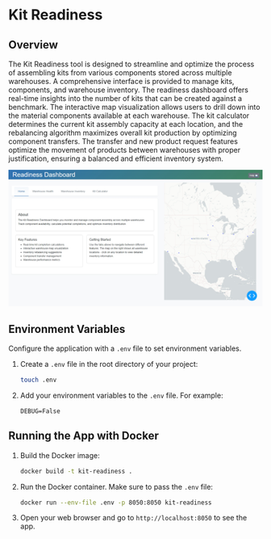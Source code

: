 # Kit Readiness

## Overview

The Kit Readiness tool is designed to streamline and optimize the process of assembling kits from various components stored across multiple warehouses. A comprehensive interface is provided to manage kits, components, and warehouse inventory. The readiness dashboard offers real-time insights into the number of kits that can be created against a benchmark. The interactive map visualization allows users to drill down into the material components available at each warehouse. The kit calculator determines the current kit assembly capacity at each location, and the rebalancing algorithm maximizes overall kit production by optimizing component transfers. The transfer and new product request features optimize the movement of products between warehouses with proper justification, ensuring a balanced and efficient inventory system.

<img src="docs/images/readiness_dashboard.png" alt="Example Readiness Dashboard" width="600">


## Environment Variables

Configure the application with a `.env` file to set environment variables.

1. Create a `.env` file in the root directory of your project:

   ```sh
   touch .env
   ```

2. Add your environment variables to the `.env` file. For example:

   ```env
   DEBUG=False
   ```

   <!-- DATABASE_URL=your_database_url
   SECRET_KEY=your_secret_key -->

## Running the App with Docker

1. Build the Docker image:

   ```sh
   docker build -t kit-readiness .
   ```

2. Run the Docker container. Make sure to pass the `.env` file:

   ```sh
   docker run --env-file .env -p 8050:8050 kit-readiness
   ```

3. Open your web browser and go to `http://localhost:8050` to see the app.
